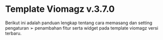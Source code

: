 # Template Viomagz v.3.7.0
Berikut ini adalah panduan lengkap tentang cara memasang dan setting pengaturan ➢ penambahan fitur serta widget pada template viomagz versi terbaru.
